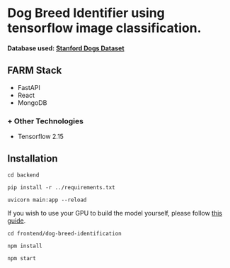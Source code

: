 # Dog Breed Identifier using tensorflow image classification. 

#### Database used: [Stanford Dogs Dataset](https://www.kaggle.com/datasets/jessicali9530/stanford-dogs-dataset)

## FARM Stack
- FastAPI
- React
- MongoDB

### + Other Technologies
- Tensorflow 2.15

## Installation

`cd backend`

`pip install -r ../requirements.txt`

`uvicorn main:app --reload`

If you wish to use your GPU to build the model yourself, please follow [this guide](https://www.tensorflow.org/install/pip). 

`cd frontend/dog-breed-identification`

`npm install`

`npm start`
